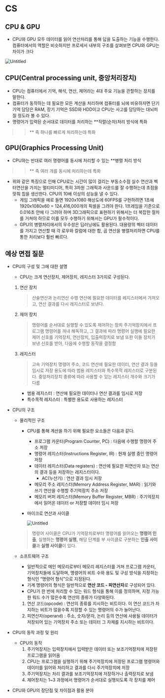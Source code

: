 # CS

## CPU & GPU

- CPU와 GPU 모두 데이터를 읽어 연산처리를 통해 답을 도출하는 기능을 수행한다.
컴퓨터에서의 역할은 비슷하지만 프로세서 내부의 구조를 살펴보면 CPU와 GPU는 차이가 크다

![Untitled](CS%2098b04128a3e848d49b2cb8a8c2ca38d0/Untitled.png)

## CPU(Central processing unit, 중앙처리장치)

- CPU는 컴퓨터에서 기억, 해석, 연산, 제어라는 4대 주요 기능을 관할하는 장치를 말한다.
- 컴퓨터가 동작하는 데 필요한 모든 계산을 처리하며 컴퓨터를 뇌에 비유하자면 
단기 기억 담당은 RAM, 장기 기억은 SSD와 HDD이고 CPU는 사고를 담당하는 대뇌피질 
정도라 볼 수 있다.
- 명령어가 입력된 순서대로 데이터를 처리하는 **직렬(순차)처리 방식에 특화
>>** 즉 하나를 빠르게 처리하는데 특화

## GPU(Graphics Processing Unit)

- CPU와는 반대로 여러 명령어를 동시에 처리할 수 있는 **병렬 처리 방식
>>** 즉 여러 개를 동시에 처리하는데 특화
- 위와 같은 특징으로 인해 CPU로는 시간이 많이 걸리는 부동소수점 실수 연산과 
벡터연산을 가지는 멀티미디어, 특히 3차원 그래픽과 사운드를 잘 수행하는데 초점을 
맞춰 칩을 생산한다. CPU의 10배 이상의 성능을 낼 수 있다.
    - 게임 그래픽을 예로 들면 1920x1080 해상도에 60FPS를 구현하려면 1초에 1920x1080x60 = 124,416,000개의 픽셀을 그려야 한다. 1프레임을 기준으로 0.016초 안에 다 그려야 하며 3D그래픽으로 표현하기 위해서는  더 복잡한 절차를 거쳐야 하므로 이를 모두 수행하기 위해서는 GPU가 필수적이다.
    - GPU의 병렬처리에서의 우수성은 딥러닝에도 활용된다. 대용량의 벡터 데이터를 
    가지고 연산할 때 각 로우와 칼럼에 대한 합, 곱 연산을 병렬처리하면 CPU를 통한 
    처리보다 훨씬 빠르다.

## 예상 면접 질문

- CPU의 구성 및 그에 대한 설명
    - CPU는 크게 연산장치, 제어장치, 레지스터 3가지로 구성된다.
    
    1. 연산 장치
        
        > 산술연산과 논리연산 수행
        연산에 필요한 데이터를 레지스터에서 가져오고, 연산 결과를 다시 레지스터로 보낸다.
        > 
        
    2. 제어 장치
        
        > 명령어를 순서대로 실행할 수 있도록 제어하는 장치
        주기억장치에서 프로그램 명령어를 꺼내 해독하고, 그 결과에 따라 명령어 실행에 
        필요한 제어 신호를 기억장치, 연산장치, 입출력장치로 보냄
        또한 이들 장치가 보낸 신호를 받아, 다음에 수행할 동작을 결정함
        > 
        
    3. 레지스터
        
        > 고속 기억장치
        명령어 주소, 코드 연산에 필요한 데이터, 연산 결과 등을 임시로 저장
        용도에 따라 범용 레지스터와 특수목적 레지스터로 구분된다.
        중앙처리장치 종류에 따라 사용할 수 있는 레지스터 개수와 크기가 다름
        - 범용 레지스터 : 연산에 필요한 데이터나 연산 결과를 임시로 저장
        - 특수목적 레지스터 : 특별한 용도로 사용하는 레지스터
        > 
- CPU의 구조
    - 물리적인 구조
        - CPU를 통해 계산을 하기 위해 필요한 요소들은 다음과 같다.
            - 프로그램 카운터(Program Counter, PC) : 다음에 수행할 명령어 주소 저장
            - 명령어 레지스터(Instructions Register, IR) : 현재 실행 중인 명령어 저장
            - 데이터 레지스터(Data registers) : 연산에 필요한 피연산자 또는 연산의 결과 등을 
            저장하는 레지스터이다.
                - AC(누산기) : 연산 결과 임시 저장
            - 메모리 주소 레지스터(Memory Address Register, MAR) : 읽기와 쓰기 연산을 수행할 
            주기억장치 주소 저장
            - 메모리 버퍼 레지스터(Memory Buffer Register, MBR) : 주기억장치에서 읽어온 데이터 or 저장할 데이터 임시 저장
            
        - 마이크로 연산과 사이클
            
            ![Untitled](CS%2098b04128a3e848d49b2cb8a8c2ca38d0/Untitled%201.png)
            
        
        > 명령어 사이클은 
        CPU가 기억장치로부터 명령어를 읽어오는 **명령어 인출**,
        실행하는 **명령어 실행,**
        해당 단계를 부 사이클로 구분하는 **인출 사이클**과 **실행 사이클**이 있다.
        > 
    - 소프트웨어 구조
        - 일반적으로 메인 메모리로부터 메모리 레지스터를 거쳐 프로그램 카운터, 기억장치들에 도달하며, 명령어의 비트 수와 용도 및 구성 방식을 지정하는 형식인 “명령어 형식”으로 지정된다.
        - 기계 명령어의 형식은 일반적으로 **연산 코드 - 피연산자**로 구성되어 있다.
        - CPU가 한 번에 처리할 수 있는 워드 형식을 통해 이를 정의하며, 지정 가능한 워드 수가 많은수록 연산의 종류가 다양화된다.
        
        1. 연산 코드(opcode) : 연산의 종류를 지시하는 비트이다. 이 연산 코드가 차지하는 비트가 많을수록 지정할 수 있는 명령어의 수가 늘어난다.
        2. 피연산자(operand) : 주소, 숫자/문자, 논리 등의 연산에 사용될 데이터가 저장되어 있는 기억장치 주소 또는 데이터 그 자체를 지시하는 비트이다.
- CPU의 동작 과정 및 원리
    - CPU의 동작
        1. 주기억장치는 입력장치에서 입력받은 데이터 또는 보조기억장치에 저장된 프로그램을 읽어옴
        2. CPU는 프로그램을 실행하기 위해 주기억장치에 저장된 프로그램 명령어와 데이터를 
        읽어와 처리하고 결과를 다시 주기억장치에 저장
        3. 주기억장치는 처리 결과를 보조기억장치에 저장하거나 출력장치로 보냄
        4. 제어장치는 1~3 과정에서 명령어가 순서대로 실행되도록 각 장치를 제어
- CPU와 GPU의 장단점 및 차이점과 활용 분야